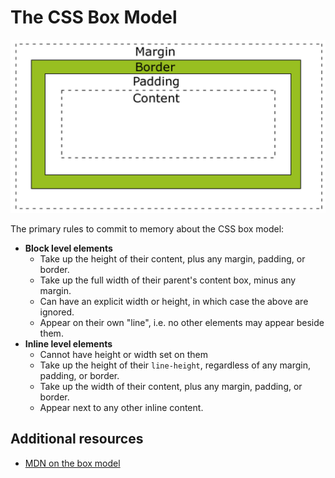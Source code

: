 # The CSS Box Model
![CSS Box Model](../../files/boxmodel.png)

The primary rules to commit to memory about the CSS box model:

- **Block level elements**
  - Take up the height of their content, plus any margin, padding, or border.
  - Take up the full width of their parent's content box, minus any margin.
  - Can have an explicit width or height, in which case the above are ignored.
  - Appear on their own "line", i.e. no other elements may appear beside them.
- **Inline level elements**
  - Cannot have height or width set on them
  - Take up the height of their `line-height`, regardless of any margin,
    padding, or border.
  - Take up the width of their content, plus any margin, padding, or border.
  - Appear next to any other inline content.

## Additional resources
- [MDN on the box model](https://developer.mozilla.org/en-US/docs/Web/CSS/box_model)
